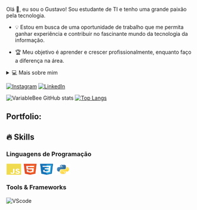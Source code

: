 

<!-- Presentation -->
 <p>
  Olá 👋, eu sou o Gustavo! Sou estudante de TI e tenho uma grande paixão pela tecnologia.<br>
  
  - 💡 Estou em busca de uma oportunidade de trabalho que me permita ganhar experiência e contribuir no fascinante mundo da tecnologia da informação.<br>
  
  - 🏆 Meu objetivo é aprender e crescer profissionalmente, enquanto faço a diferença na área.
</p>


<!-- Dropdown -->
<details>
  <summary>💻 Mais sobre mim</summary>

  - 🗣️ Tenho 17 anos, atualmente vivendo no Brasil. Sei algumas linguagens de programação, como Python e JavaScript, e estou me aperfeiçoando no inglês, que já tenho um conhecimento básico.<br>

  - 🚀 Gosto de fazer projetos para contribuir com o meu conhecimento em TI, além de assistir a filmes e jogar! Acredito que nossos interesses pessoais contribuem para uma percepção mais refinada das coisas e para a resolução de problemas. \o/
</details>


<!-- Links -->
[![Instagram](https://img.shields.io/badge/Instagram-E4405F?style=for-the-badge&logo=instagram&logoColor=white)](https://www.instagram.com/o.guhxs/)
[![LinkedIn](https://img.shields.io/badge/LinkedIn-0077B5?style=for-the-badge&logo=linkedin&logoColor=white)]()
<!-- GithubStats -->
![VariableBee GitHub stats](https://github-readme-stats.vercel.app/api?username=guhxs1010&show_icons=true&theme=dark)
[![Top Langs](https://github-readme-stats.vercel.app/api/top-langs/?username=guhxs1010&show_icons=true&theme=dark)]()

<!-- Portfolio -->
## Portfolio:


## 🔥 Skills
<!-- Skills: Programming Languages -->
  <div style="flex-basis: 48%;">
    <h3>Linguagens de Programação</h3>
    <img align="center" alt="Js" height="30" width="40" src="https://raw.githubusercontent.com/devicons/devicon/master/icons/javascript/javascript-plain.svg">
    <img align="center" alt="HTML" height="30" width="40" src="https://raw.githubusercontent.com/devicons/devicon/master/icons/html5/html5-original.svg">
    <img align="center" alt="CSS" height="30" width="40" src="https://raw.githubusercontent.com/devicons/devicon/master/icons/css3/css3-original.svg">
    <img align="center" alt="Python" height="30" width="40" src="https://raw.githubusercontent.com/devicons/devicon/master/icons/python/python-original.svg">
  </div>
  
  <!-- Skills: Tools & Frameworks -->
  <div style="flex-basis: 48%;">
    <h3>Tools & Frameworks</h3>
    <img align="center" alt="VScode" height="30" width="40" src="https://cdn.jsdelivr.net/gh/devicons/devicon/icons/vscode/vscode-original.svg">
  </div>
  

